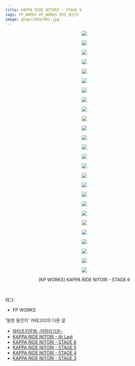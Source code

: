 ```yaml
---
title: KAPPA RIDE NITORI - STAGE 6
tags: FP_WORKS KP_WORKS 동방_동인지
image: ghap/1968/001.jpg
---
```

<div class="article">
<p style="text-align: center; clear: none; float: none;"><img src="{{ site.nasurl }}/ghap/1968/001.jpg"/></p>
<p style="text-align: center; clear: none; float: none;"><img src="{{ site.nasurl }}/ghap/1968/002.jpg"/></p>
<p style="text-align: center; clear: none; float: none;"><img src="{{ site.nasurl }}/ghap/1968/003.jpg"/></p>
<p style="text-align: center; clear: none; float: none;"><img src="{{ site.nasurl }}/ghap/1968/004.jpg"/></p>
<p style="text-align: center; clear: none; float: none;"><img src="{{ site.nasurl }}/ghap/1968/005.jpg"/></p>
<p style="text-align: center; clear: none; float: none;"><img src="{{ site.nasurl }}/ghap/1968/006.jpg"/></p>
<p style="text-align: center; clear: none; float: none;"><img src="{{ site.nasurl }}/ghap/1968/007.jpg"/></p>
<p style="text-align: center; clear: none; float: none;"><img src="{{ site.nasurl }}/ghap/1968/008.jpg"/></p>
<p style="text-align: center; clear: none; float: none;"><img src="{{ site.nasurl }}/ghap/1968/009.jpg"/></p>
<p style="text-align: center; clear: none; float: none;"><img src="{{ site.nasurl }}/ghap/1968/010.jpg"/></p>
<p style="text-align: center; clear: none; float: none;"><img src="{{ site.nasurl }}/ghap/1968/011.jpg"/></p>
<p style="text-align: center; clear: none; float: none;"><img src="{{ site.nasurl }}/ghap/1968/012.jpg"/></p>
<p style="text-align: center; clear: none; float: none;"><img src="{{ site.nasurl }}/ghap/1968/013.jpg"/></p>
<p style="text-align: center; clear: none; float: none;"><img src="{{ site.nasurl }}/ghap/1968/014.jpg"/></p>
<p style="text-align: center; clear: none; float: none;"><img src="{{ site.nasurl }}/ghap/1968/015.jpg"/></p>
<p style="text-align: center; clear: none; float: none;"><img src="{{ site.nasurl }}/ghap/1968/016.jpg"/></p>
<p style="text-align: center; clear: none; float: none;"><img src="{{ site.nasurl }}/ghap/1968/017.jpg"/></p>
<p style="text-align: center; clear: none; float: none;"><img src="{{ site.nasurl }}/ghap/1968/018.jpg"/></p>
<p style="text-align: center; clear: none; float: none;"><img src="{{ site.nasurl }}/ghap/1968/019.jpg"/></p>
<p style="text-align: center; clear: none; float: none;"><img src="{{ site.nasurl }}/ghap/1968/020.jpg"/></p>
<p style="text-align: center; clear: none; float: none;"><img src="{{ site.nasurl }}/ghap/1968/021.jpg"/></p>
<p style="text-align: center; clear: none; float: none;"><img src="{{ site.nasurl }}/ghap/1968/022.jpg"/></p>
<p style="text-align: center; clear: none; float: none;"><img src="{{ site.nasurl }}/ghap/1968/023.jpg"/></p>
<p style="text-align: center; clear: none; float: none;"><img src="{{ site.nasurl }}/ghap/1968/024.jpg"/></p>
<p style="text-align: center; clear: none; float: none;"><img src="{{ site.nasurl }}/ghap/1968/025.jpg"/></p>
<p style="text-align: center; clear: none; float: none;"><img src="{{ site.nasurl }}/ghap/1968/026.jpg"/></p>
<p style="text-align: center; clear: none; float: none;">[KP WORKS] KAPPA RIDE NITORI - STAGE 6</p>
<p><br/></p>
</div><div class="tagTrail">
<p>태그: </p>
<ul>
<li>FP WORKS</li>
</ul>
</div><div class="another">
<p>'동방 동인지' 카테고리의 다른 글</p>
<ul>
<li><a href="/2016-09-03-ghap_1970">와타츠키무쌍 -미하라기온-</a></li>
<li><a href="/2016-09-03-ghap_1969">KAPPA RIDE NITORI - At Last</a></li>
<li><a href="/2016-09-03-ghap_1968">KAPPA RIDE NITORI - STAGE 6</a></li>
<li><a href="/2016-09-02-ghap_1967">KAPPA RIDE NITORI - STAGE 5</a></li>
<li><a href="/2016-09-02-ghap_1966">KAPPA RIDE NITORI - STAGE 4</a></li>
<li><a href="/2016-09-02-ghap_1965">KAPPA RIDE NITORI - STAGE 3</a></li>
</ul>
</div><div class="cb_module cb_fluid">
<div class="cb_wrt cb_profile">
</div><!-- commentList close -->
</div>